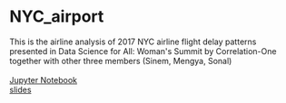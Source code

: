# NYC_airport


This is the airline analysis of 2017 NYC airline flight delay patterns presented in Data Science for All: Woman's Summit by Correlation-One together with other three members (Sinem, Mengya, Sonal)<br><br>
[Jupyter Notebook](https://htmlpreview.github.io/?https://github.com/jenniening/NYC_airport/blob/master/NYC_airport.html)<br>
[slides](https://github.com/jenniening/NYC_airport/blob/master/ds4a_presentation_group18.pptx)
